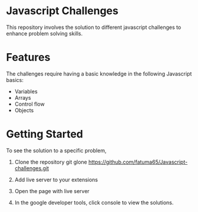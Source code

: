 # Javascript Challenges

This repository involves the solution to different javascript challenges to enhance problem solving skills.

# Features

The challenges require having a basic knowledge in the following Javascript basics:
- Variables
- Arrays
- Control flow
- Objects

# Getting Started

To see the solution to a specific problem,

1. Clone the repository
git glone https://github.com/fatuma65/Javascript-challenges.git

2. Add live server to your extensions

3. Open the page with live server

4. In the google developer tools, click console to view the solutions.